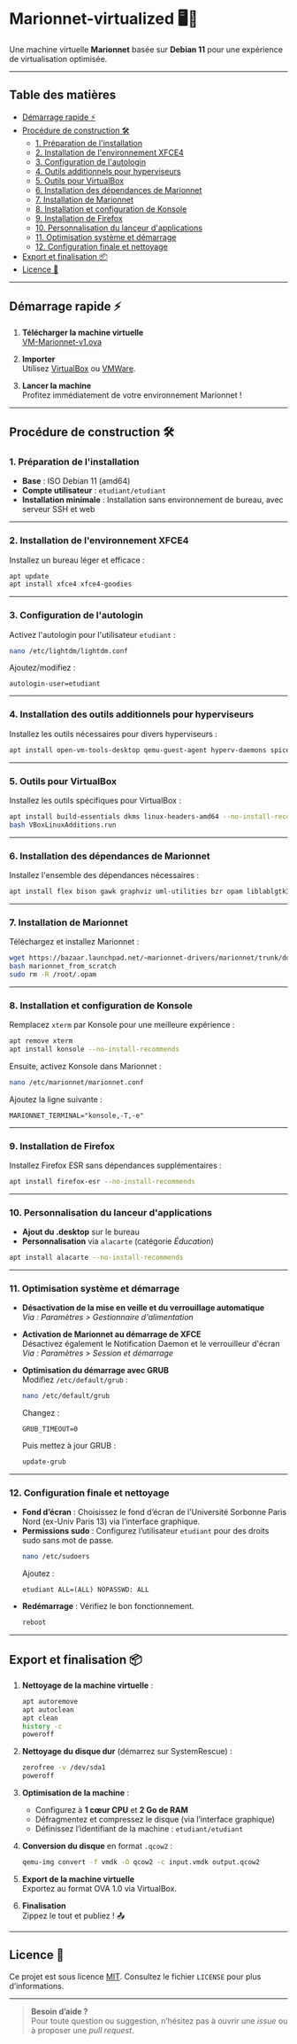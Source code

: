 # Marionnet-virtualized 🖥️🚀

Une machine virtuelle **Marionnet** basée sur **Debian 11** pour une expérience de virtualisation optimisée.

---

## Table des matières
- [Démarrage rapide ⚡](#démarrage-rapide-)
- [Procédure de construction 🛠️](#procédure-de-construction-)
  - [1. Préparation de l'installation](#1-préparation-de-linstallation)
  - [2. Installation de l'environnement XFCE4](#2-installation-de-lenvironnement-xfce4)
  - [3. Configuration de l'autologin](#3-configuration-de-lautologin)
  - [4. Outils additionnels pour hyperviseurs](#4-outils-additionnels-pour-hyperviseurs)
  - [5. Outils pour VirtualBox](#5-outils-pour-virtualbox)
  - [6. Installation des dépendances de Marionnet](#6-installation-des-dépendances-de-marionnet)
  - [7. Installation de Marionnet](#7-installation-de-marionnet)
  - [8. Installation et configuration de Konsole](#8-installation-et-configuration-de-konsole)
  - [9. Installation de Firefox](#9-installation-de-firefox)
  - [10. Personnalisation du lanceur d'applications](#10-personnalisation-du-lanceur-dapplications)
  - [11. Optimisation système et démarrage](#11-optimisation-système-et-démarrage)
  - [12. Configuration finale et nettoyage](#12-configuration-finale-et-nettoyage)
- [Export et finalisation 📦](#export-et-finalisation-)
- [Licence 📄](#licence-)

---

## Démarrage rapide ⚡

1. **Télécharger la machine virtuelle**  
   [VM-Marionnet-v1.ova](https://github.com/MichelBaie/marionnet-virtualized/releases/)

2. **Importer**  
   Utilisez [VirtualBox](https://www.virtualbox.org/wiki/Downloads) ou [VMWare](https://www.vmware.com/products/desktop-hypervisor/workstation-and-fusion).

3. **Lancer la machine**  
   Profitez immédiatement de votre environnement Marionnet !

---

## Procédure de construction 🛠️

### 1. Préparation de l'installation
- **Base** : ISO Debian 11 (amd64)
- **Compte utilisateur** : `etudiant/etudiant`
- **Installation minimale** : Installation sans environnement de bureau, avec serveur SSH et web

---

### 2. Installation de l'environnement XFCE4
Installez un bureau léger et efficace :
```bash
apt update
apt install xfce4 xfce4-goodies
```

---

### 3. Configuration de l'autologin
Activez l'autologin pour l'utilisateur `etudiant` :
```bash
nano /etc/lightdm/lightdm.conf
```
Ajoutez/modifiez :
```
autologin-user=etudiant
```

---

### 4. Installation des outils additionnels pour hyperviseurs
Installez les outils nécessaires pour divers hyperviseurs :
```bash
apt install open-vm-tools-desktop qemu-guest-agent hyperv-daemons spice-vdagent
```

---

### 5. Outils pour VirtualBox
Installez les outils spécifiques pour VirtualBox :
```bash
apt install build-essentials dkms linux-headers-amd64 --no-install-recommends
bash VBoxLinuxAdditions.run
```

---

### 6. Installation des dépendances de Marionnet
Installez l'ensemble des dépendances nécessaires :
```bash
apt install flex bison gawk graphviz uml-utilities bzr opam liblablgtk3-ocaml-dev glade libgtksourceview-3.0-dev libtool bridge-utils gettext fonts-noto elementary-xfce-icon-theme rlfe vde2 libc6-i386 camlp4-extra --no-install-recommends
```

---

### 7. Installation de Marionnet
Téléchargez et installez Marionnet :
```bash
wget https://bazaar.launchpad.net/~marionnet-drivers/marionnet/trunk/download/head:/useful-scripts/marionnet_from_scratch
bash marionnet_from_scratch
sudo rm -R /root/.opam
```

---

### 8. Installation et configuration de Konsole
Remplacez `xterm` par Konsole pour une meilleure expérience :
```bash
apt remove xterm
apt install konsole --no-install-recommends
```
Ensuite, activez Konsole dans Marionnet :
```bash
nano /etc/marionnet/marionnet.conf
```
Ajoutez la ligne suivante :
```
MARIONNET_TERMINAL="konsole,-T,-e"
```

---

### 9. Installation de Firefox
Installez Firefox ESR sans dépendances supplémentaires :
```bash
apt install firefox-esr --no-install-recommends
```

---

### 10. Personnalisation du lanceur d'applications
- **Ajout du .desktop** sur le bureau
- **Personnalisation** via `alacarte` (catégorie *Éducation*)
```bash
apt install alacarte --no-install-recommends
```

---

### 11. Optimisation système et démarrage
- **Désactivation de la mise en veille et du verrouillage automatique**  
  _Via : Paramètres > Gestionnaire d'alimentation_

- **Activation de Marionnet au démarrage de XFCE**  
  Désactivez également le Notification Daemon et le verrouilleur d'écran  
  _Via : Paramètres > Session et démarrage_

- **Optimisation du démarrage avec GRUB**  
  Modifiez `/etc/default/grub` :
  ```bash
  nano /etc/default/grub
  ```
  Changez :
  ```
  GRUB_TIMEOUT=0
  ```
  Puis mettez à jour GRUB :
  ```bash
  update-grub
  ```

---

### 12. Configuration finale et nettoyage
- **Fond d’écran** : Choisissez le fond d’écran de l’Université Sorbonne Paris Nord (ex-Univ Paris 13) via l’interface graphique.
- **Permissions sudo** : Configurez l’utilisateur `etudiant` pour des droits sudo sans mot de passe.
  ```bash
  nano /etc/sudoers
  ```
  Ajoutez :
  ```
  etudiant ALL=(ALL) NOPASSWD: ALL
  ```
- **Redémarrage** : Vérifiez le bon fonctionnement.
  ```bash
  reboot
  ```

---

## Export et finalisation 📦

1. **Nettoyage de la machine virtuelle** :
   ```bash
   apt autoremove
   apt autoclean
   apt clean
   history -c
   poweroff
   ```

2. **Nettoyage du disque dur** (démarrez sur SystemRescue) :
   ```bash
   zerofree -v /dev/sda1
   poweroff
   ```

3. **Optimisation de la machine** :
   - Configurez à **1 cœur CPU** et **2 Go de RAM**
   - Défragmentez et compressez le disque (via l’interface graphique)
   - Définissez l’identifiant de la machine : `etudiant/etudiant`

4. **Conversion du disque** en format `.qcow2` :
   ```bash
   qemu-img convert -f vmdk -O qcow2 -c input.vmdk output.qcow2
   ```

5. **Export de la machine virtuelle**  
   Exportez au format OVA 1.0 via VirtualBox.

6. **Finalisation**  
   Zippez le tout et publiez ! 📤

---

## Licence 📄

Ce projet est sous licence [MIT](LICENSE).
Consultez le fichier `LICENSE` pour plus d’informations.

---

> **Besoin d’aide ?**  
> Pour toute question ou suggestion, n’hésitez pas à ouvrir une *issue* ou à proposer une *pull request*.
